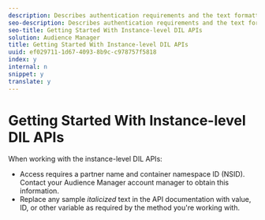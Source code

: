```yaml
---
description: Describes authentication requirements and the text formatting used in the instance-level DIL documentation.
seo-description: Describes authentication requirements and the text formatting used in the instance-level DIL documentation.
seo-title: Getting Started With Instance-level DIL APIs
solution: Audience Manager
title: Getting Started With Instance-level DIL APIs
uuid: ef029711-1d67-4093-8b9c-c978757f5818
index: y
internal: n
snippet: y
translate: y
---
```


# Getting Started With Instance-level DIL APIs

When working with the instance-level DIL APIs: 
* Access requires a partner name and container namespace ID (NSID). Contact your Audience Manager account manager to obtain this information.
* Replace any sample *italicized* text in the API documentation with value, ID, or other variable as required by the method you're working with.

